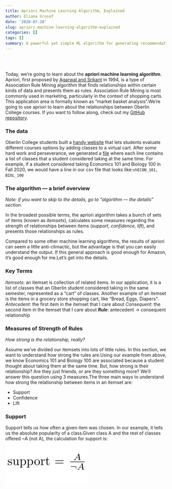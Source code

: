 ```yaml
---
title: Apriori Machine Learning Algorithm, Explained
author: Eliana Grosof
date: '2020-07-28'
slug: apriori-machine-learning-algorithm-explained
categories: []
tags: []
summary: A powerful yet simple ML algorithm for generating recommendations.
---
```

<br/><br/> 
 
 
Today, we’re going to learn about the **apriori machine learning algorithm**. Apriori, first proposed by [Agarwal and Srikant](https://www.it.uu.se/edu/course/homepage/infoutv/ht08/vldb94_rj.pdf) in 1994, is a type of Association Rule Mining algorithm that finds relationships within certain kinds of data and presents them as rules. Association Rule Mining is most commonly used in marketing, particularly in the context of shopping carts. This application area is formally known as “market basket analysis”.We’re going to use apriori to learn about the relationships between Oberlin College courses. If you want to follow along, check out my [GitHub repository](https://github.com/ElianaGrosof/OPrestissimoRecommendations).
### The data
Oberlin College students built a [handy website](http://oprestissimo.com/) that lets students evaluate different courses options by adding classes to a virtual cart. After some hard work and perseverance, we generated a [file](https://github.com/ElianaGrosof/OPrestissimoRecommendations/blob/master/data/converted_carts.csv) where each line contains a list of classes that a student considered taking at the same time. For example, if a student considered taking Economics 101 and Biology 100 in Fall 2020, we would have a line in our csv file that looks like:```shECON_101, BIOL_100```
### The algorithm — a brief overview
*Note: if you want to skip to the details, go to “algorithm — the details” section.*

In the broadest possible terms, the apriori algorithm takes a bunch of sets of items (known as *itemsets*), calculates some measures regarding the strength of relationships between items (*support, confidence, lift*), and presents those relationships as rules. 

Compared to some other machine learning algorithms, the results of apriori can seem a little anti-climactic, but the advantage is that you can easily understand the output. If this general approach is good enough for Amazon, it’s good enough for me.Let’s get into the details.
### Key Terms
*Itemsets*: an itemset is collection of related items. In our application, it is a list of classes that an Oberlin student considered taking in the same semester, represented as a “cart” of classes. Another example of an itemset is the items in a grocery store shopping cart, like “Bread, Eggs, Diapers”.
*Antecedent*: the first item in the itemset that I care about
*Consequent*: the second item in the itemset that I care about
_**Rule**_: antecedent → consequent relationship 
### Measures of Strength of Rules
*How strong is the relationship, really?*  

Assume we’ve divided our itemsets into lots of little rules. In this section, we want to understand how strong the rules are.Using our example from above, we know Economics 101 and Biology 100 are associated because a student thought about taking them at the same time. But, how strong is their relationship? Are they just friends, or are they something more? We’ll answer this question using 3 measures.The three main ways to understand how strong the relationship between items in an itemset are:
- Support
- Confidence
- Lift
### Support
Support tells us how often a given item was chosen. In our example, it tells us the absolute popularity of a class.Given class A and the rest of classes offered ~A (not A), the calculation for support is:
![support_calculation](support_image.png#center)